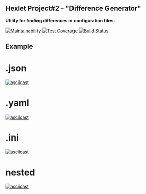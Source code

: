 ## Hexlet Project#2 - "Difference Generator"

**Utility for finding differences in configuration files.**

[![Maintainability](https://api.codeclimate.com/v1/badges/f076d1608da0cb83c327/maintainability)](https://codeclimate.com/github/andryushque/frontend-project-lvl2/maintainability)
[![Test Coverage](https://api.codeclimate.com/v1/badges/f076d1608da0cb83c327/test_coverage)](https://codeclimate.com/github/andryushque/frontend-project-lvl2/test_coverage)
[![Build Status](https://travis-ci.org/andryushque/frontend-project-lvl2.svg?branch=master)](https://travis-ci.org/andryushque/frontend-project-lvl2?branch=master)

## Example

# .json
[![asciicast](https://asciinema.org/a/Pxx3V9pXMExmj66itYmcvnZxr.svg)](https://asciinema.org/a/Pxx3V9pXMExmj66itYmcvnZxr)


# .yaml
[![asciicast](https://asciinema.org/a/WeF6Iavtd5exgRYb3IBnzPfI1.svg)](https://asciinema.org/a/WeF6Iavtd5exgRYb3IBnzPfI1)

# .ini
[![asciicast](https://asciinema.org/a/t43h4gH8R66gVlcapf6kQy8WF.svg)](https://asciinema.org/a/t43h4gH8R66gVlcapf6kQy8WF)

# nested

[![asciicast](https://asciinema.org/a/NyJsetXoEgjNw67ZcKVNIFDO8.svg)](https://asciinema.org/a/NyJsetXoEgjNw67ZcKVNIFDO8)
